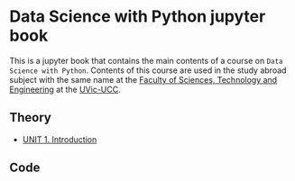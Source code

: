 # Data Science with Python jupyter book

This is a jupyter book that contains the main contents of a course on `Data Science with Python`. Contents of this course are used in the study abroad subject with the same name at the [Faculty of Sciences, Technology and Engineering](https://mon.uvic.cat/fcte/) at the [UVic-UCC](https://www.uvic.cat).


## Theory

* [UNIT 1. Introduction](LaTeX/UNIT1-Introduction.pdf)

## Code

```{tableofcontents}
```

